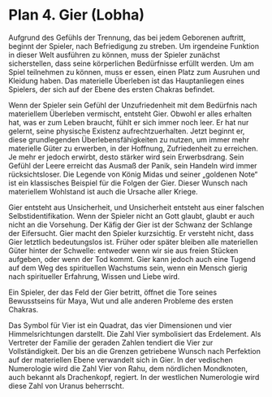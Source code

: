 # Plan 4. Gier (Lobha)

Aufgrund des Gefühls der Trennung, das bei jedem Geborenen auftritt, beginnt der Spieler, nach Befriedigung zu streben. Um irgendeine Funktion in dieser Welt ausführen zu können, muss der Spieler zunächst sicherstellen, dass seine körperlichen Bedürfnisse erfüllt werden. Um am Spiel teilnehmen zu können, muss er essen, einen Platz zum Ausruhen und Kleidung haben. Das materielle Überleben ist das Hauptanliegen eines Spielers, der sich auf der Ebene des ersten Chakras befindet.

Wenn der Spieler sein Gefühl der Unzufriedenheit mit dem Bedürfnis nach materiellem Überleben vermischt, entsteht Gier. Obwohl er alles erhalten hat, was er zum Leben braucht, fühlt er sich immer noch leer. Er hat nur gelernt, seine physische Existenz aufrechtzuerhalten. Jetzt beginnt er, diese grundlegenden Überlebensfähigkeiten zu nutzen, um immer mehr materielle Güter zu erwerben, in der Hoffnung, Zufriedenheit zu erreichen. Je mehr er jedoch erwirbt, desto stärker wird sein Erwerbsdrang. Sein Gefühl der Leere erreicht das Ausmaß der Panik, sein Handeln wird immer rücksichtsloser. Die Legende von König Midas und seiner „goldenen Note“ ist ein klassisches Beispiel für die Folgen der Gier. Dieser Wunsch nach materiellem Wohlstand ist auch die Ursache aller Kriege.

Gier entsteht aus Unsicherheit, und Unsicherheit entsteht aus einer falschen Selbstidentifikation. Wenn der Spieler nicht an Gott glaubt, glaubt er auch nicht an die Vorsehung. Der Käfig der Gier ist der Schwanz der Schlange der Eifersucht. Gier macht den Spieler kurzsichtig. Er versteht nicht, dass Gier letztlich bedeutungslos ist. Früher oder später bleiben alle materiellen Güter hinter der Schwelle: entweder wenn wir sie aus freien Stücken aufgeben, oder wenn der Tod kommt. Gier kann jedoch auch eine Tugend auf dem Weg des spirituellen Wachstums sein, wenn ein Mensch gierig nach spiritueller Erfahrung, Wissen und Liebe wird.

Ein Spieler, der das Feld der Gier betritt, öffnet die Tore seines Bewusstseins für Maya, Wut und alle anderen Probleme des ersten Chakras.

Das Symbol für Vier ist ein Quadrat, das vier Dimensionen und vier Himmelsrichtungen darstellt. Die Zahl Vier symbolisiert das Erdelement. Als Vertreter der Familie der geraden Zahlen tendiert die Vier zur Vollständigkeit. Der bis an die Grenzen getriebene Wunsch nach Perfektion auf der materiellen Ebene verwandelt sich in Gier. In der vedischen Numerologie wird die Zahl Vier von Rahu, dem nördlichen Mondknoten, auch bekannt als Drachenkopf, regiert. In der westlichen Numerologie wird diese Zahl von Uranus beherrscht.
